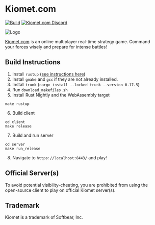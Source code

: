 # Kiomet.com

[![Build](https://github.com/SoftbearStudios/kiomet/actions/workflows/build.yml/badge.svg)](https://github.com/SoftbearStudios/kiomet/actions/workflows/build.yml)
<a href='https://discord.gg/YMheuFQWTX'>
  <img src='https://img.shields.io/badge/Kiomet.com-%23announcements-blue.svg' alt='Kiomet.com Discord' />
</a>

![Logo](/assets/branding/512x340.jpg)

[Kiomet.com](https://kiomet.com) is an online multiplayer real-time strategy game. Command your forces wisely and prepare for intense battles!

## Build Instructions

1. Install `rustup` ([see instructions here](https://rustup.rs/))
2. Install `gmake` and `gcc` if they are not already installed.
3. Install `trunk` (`cargo install --locked trunk --version 0.17.5`)
4. Run `download_makefiles.sh`
5. Install Rust Nightly and the WebAssembly target

```console
make rustup
```

6. Build client

```console
cd client
make release
```

7. Build and run server

```console
cd server
make run_release
```

8. Navigate to `https://localhost:8443/` and play!

## Official Server(s)

To avoid potential visibility-cheating, you are prohibited from using the open-source
client to play on official Kiomet server(s).

## Trademark

Kiomet is a trademark of Softbear, Inc.
